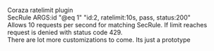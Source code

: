 Coraza ratelimit plugin
<br/>
SecRule ARGS:id "@eq 1" "id:2, ratelimit:10s, pass, status:200"
<br/>
Allows 10 requests per second for matching SecRule. If limit reaches request is denied with status code 429.
<br/>
There are lot more customizations to come. Its just a prototype
